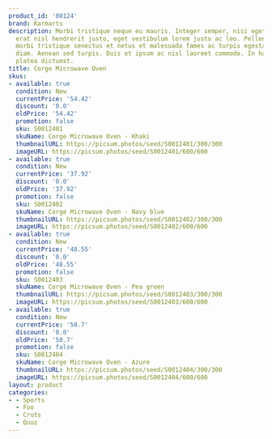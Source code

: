 ```yaml
---
product_id: '00124'
brand: Karmarts
description: Morbi tristique neque eu mauris. Integer semper, nisi eget suscipit eleifend,
  erat nisl hendrerit justo, eget vestibulum lorem justo ac leo. Pellentesque habitant
  morbi tristique senectus et netus et malesuada fames ac turpis egestas. Nullam non
  diam. Aenean sed turpis. Duis et ipsum ac nisl laoreet commodo. In hac habitasse
  platea dictumst.
title: Corge Microwave Oven
skus:
- available: true
  condition: New
  currentPrice: '54.42'
  discount: '0.0'
  oldPrice: '54.42'
  promotion: false
  sku: S0012401
  skuName: Corge Microwave Oven - Khaki
  thumbnailURL: https://picsum.photos/seed/S0012401/300/300
  imageURL: https://picsum.photos/seed/S0012401/600/600
- available: true
  condition: New
  currentPrice: '37.92'
  discount: '0.0'
  oldPrice: '37.92'
  promotion: false
  sku: S0012402
  skuName: Corge Microwave Oven - Navy blue
  thumbnailURL: https://picsum.photos/seed/S0012402/300/300
  imageURL: https://picsum.photos/seed/S0012402/600/600
- available: true
  condition: New
  currentPrice: '48.55'
  discount: '0.0'
  oldPrice: '48.55'
  promotion: false
  sku: S0012403
  skuName: Corge Microwave Oven - Pea green
  thumbnailURL: https://picsum.photos/seed/S0012403/300/300
  imageURL: https://picsum.photos/seed/S0012403/600/600
- available: true
  condition: New
  currentPrice: '50.7'
  discount: '0.0'
  oldPrice: '50.7'
  promotion: false
  sku: S0012404
  skuName: Corge Microwave Oven - Azure
  thumbnailURL: https://picsum.photos/seed/S0012404/300/300
  imageURL: https://picsum.photos/seed/S0012404/600/600
layout: product
categories:
- - Sports
  - Foo
  - Cruts
  - Quuz
---
```

